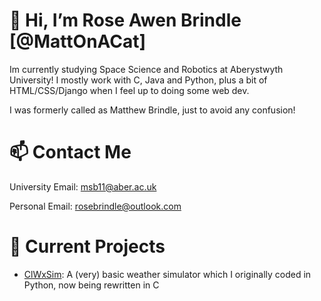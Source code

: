 # 👋 Hi, I’m Rose Awen Brindle [@MattOnACat]

Im currently studying Space Science and Robotics at Aberystwyth University! I mostly work with C, Java and Python, plus a bit of HTML/CSS/Django when I feel up to doing some web dev.

I was formerly called as Matthew Brindle, just to avoid any confusion!

# 📫 Contact Me

University Email: msb11@aber.ac.uk

Personal Email: rosebrindle@outlook.com

# 🚧 Current Projects

- [ClWxSim](https://github.com/MattOnACat/C_ClWxSim): A (very) basic weather simulator which I originally coded in Python, now being rewritten in C

<!---
MattOnACat/MattOnACat is a ✨ special ✨ repository because its `README.md` (this file) appears on your GitHub profile.
You can click the Preview link to take a look at your changes.
--->

